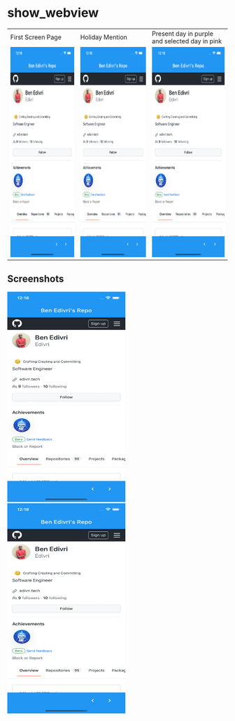 # show_webview

<table>
  <tr>
    <td>First Screen Page</td>
     <td>Holiday Mention</td>
     <td>Present day in purple and selected day in pink</td>
  </tr>
  <tr>
    <td><img src="images/repo1.png" width=270 height=480 ></td>
    <td><img src="images/repo1.png" width=270 height=480 ></td>
    <td><img src="images/repo1.png" width=270 height=480 >
</td>
  </tr>
 </table>

## Screenshots

<p float="left">
<img src="images/repo1.png" width=270 height=480 >
<img src="images/repo1.png" width=270 height=480 >

</p>